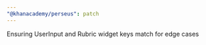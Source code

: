 ```yaml
---
"@khanacademy/perseus": patch
---
```


Ensuring UserInput and Rubric widget keys match for edge cases

